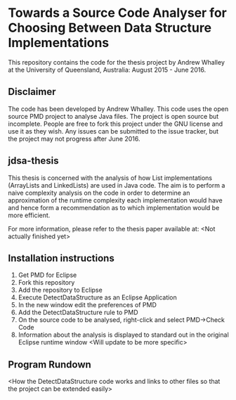 # Towards a Source Code Analyser for Choosing Between Data Structure Implementations
This repository contains the code for the thesis project by Andrew Whalley at the University of Queensland, Australia: August 2015 - June 2016.

## Disclaimer
The code has been developed by Andrew Whalley. This code uses the open source PMD project to analyse Java files. The project is open source but incomplete. People are free to fork this project under the GNU license and use it as they wish. Any issues can be submitted to the issue tracker, but the project may not progress after June 2016.

## jdsa-thesis
This thesis is concerned with the analysis of how List implementations (ArrayLists and LinkedLists) are used in Java code. The aim is to perform a naive complexity analysis on the code in order to determine an approximation of the runtime complexity each implementation would have and hence form a recommendation as to which implementation would be more efficient. 

For more information, please refer to the thesis paper available at: \<Not actually finished yet\>

## Installation instructions
1. Get PMD for Eclipse
2. Fork this repository
3. Add the repository to Eclipse
4. Execute DetectDataStructure as an Eclipse Application
5. In the new window edit the preferences of PMD
6. Add the DetectDataStructure rule to PMD
7. On the source code to be analysed, right-click and select PMD->Check Code
8. Information about the analysis is displayed to standard out in the original Eclipse runtime window
\<Will update to be more specific\>

## Program Rundown
\<How the DetectDataStructure code works and links to other files so that the project can be extended easily\>
